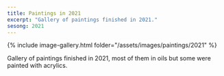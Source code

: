 ```yaml
---
title: Paintings in 2021
excerpt: "Gallery of paintings finished in 2021."
sesong: 2021
---
```


{% include image-gallery.html folder="/assets/images/paintings/2021" %}

Gallery of paintings finished in 2021, most of them in oils but some were painted with acrylics.

